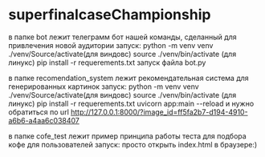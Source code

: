 # superfinalcaseChampionship
в папке bot лежит телеграмм бот нашей команды, сделанный для привлечения новой аудитории
  запуск: 
    python -m venv venv
    ./venv/Source/activate(для виндовс) source ./venv/bin/activate (для линукс)
    pip install -r requerements.txt
    запуск файла bot.py

в папке recomendation_system лежит рекомендательная система для генерированных картинок
  запуск: 
      python -m venv venv
      ./venv/Source/activate(для виндовс) source ./venv/bin/activate (для линукс)
      pip install -r requerements.txt
      uvicorn app:main --reload
      и нужно обратиться по url http://127.0.0.1:8000/?image_id=ff5fa2b7-d194-4910-a6b6-a4aa6c038407

в папке cofe_test лежит пример принципа работы теста для подбора кофе для пользователей
  запуск: 
  просто открыть index.html в браузере:)
